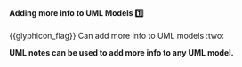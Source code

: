 <div id="title">

#### Adding more info to UML Models :one:

<span id="prereqs"></span>

</div>
<span id="outcomes">{{glyphicon_flag}} Can add more info to UML models :two:</span>

<div id="body">

**UML notes can be used to add more info to any UML model.**

<panel src="../../../../book/uml/notes/notes/unit-inElsewhere-asFlat.md#title-and-body" boilerplate header="{{glyphicon_education}} UML → Notes" expanded />

</div>

<div id="extras">
</div>